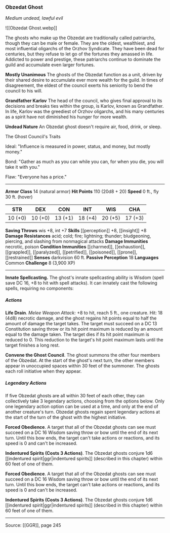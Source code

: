 ### Obzedat Ghost
_Medium undead, lawful evil_

![[Obzedat Ghost.webp]]

The ghosts who make up the Obzedat are traditionally called patriarchs, though they can be male or female. They are the oldest, wealthiest, and most influential oligarchs of the Orzhov Syndicate. They have been dead for centuries, but they refuse to let go of the fortunes they amassed in life. Addicted to power and prestige, these patriarchs continue to dominate the guild and accumulate even larger fortunes.

**Mostly Unanimous** The ghosts of the Obzedat function as a unit, driven by their shared desire to accumulate ever more wealth for the guild. In times of disagreement, the eldest of the council exerts his seniority to bend the council to his will.


**Grandfather Karlov** The head of the council, who gives final approval to its decisions and breaks ties within the group, is Karlov, known as Grandfather. In life, Karlov was the greediest of Orzhov oligarchs, and his many centuries as a spirit have not diminished his hunger for more wealth.


**Undead Nature** An Obzedat ghost doesn't require air, food, drink, or sleep.

The Ghost Council's Traits

Ideal: "Influence is measured in power, status, and money, but mostly money."

Bond: "Gather as much as you can while you can, for when you die, you will take it with you."

Flaw: "Everyone has a price."







---

**Armor Class** 14 (natural armor)
**Hit Points** 110 (20d8 + 20)
**Speed** 0 ft., fly 30 ft. (hover)

| STR     | DEX     | CON     | INT     | WIS     | CHA     |
|---------|---------|---------|---------|---------|---------|
| 10 (+0) | 10 (+0) | 13 (+1) | 18 (+4) | 20 (+5) | 17 (+3) |

**Saving Throws** wis +8, int +7
**Skills** [[perception]] +8, [[insight]] +8
**Damage Resistances** acid; cold; fire; lightning; thunder; bludgeoning, piercing, and slashing from nonmagical attacks
**Damage Immunities** necrotic, poison
**Condition Immunities** [[charmed]], [[exhaustion]], [[grappled]], [[paralyzed]], [[petrified]], [[poisoned]], [[prone]], [[restrained]]
**Senses** darkvision 60 ft.
**Passive Perception** 18
**Languages** Common
**Challenge** 8 (3,900 XP)

---

**Innate Spellcasting.** The ghost's innate spellcasting ability is Wisdom (spell save DC 16, +8 to hit with spell attacks). It can innately cast the following spells, requiring no components:

##### Actions
**Life Drain**. _Melee Weapon Attack:_ +8 to hit, reach 5 ft., one creature. Hit: 18 (4d8) necrotic damage, and the ghost regains hit points equal to half the amount of damage the target takes. The target must succeed on a DC 13 Constitution saving throw or its hit point maximum is reduced by an amount equal to the damage taken. The target dies if its hit point maximum is reduced to 0. This reduction to the target's hit point maximum lasts until the target finishes a long rest.

**Convene the Ghost Council**. The ghost summons the other four members of the Obzedat. At the start of the ghost's next turn, the other members appear in unoccupied spaces within 30 feet of the summoner. The ghosts each roll initiative when they appear.

##### Legendary Actions
If five Obzedat ghosts are all within 30 feet of each other, they can collectively take 3 legendary actions, choosing from the options below. Only one legendary action option can be used at a time, and only at the end of another creature's turn. Obzedat ghosts regain spent legendary actions at the start of the turn of the ghost with the highest initiative.

**Forced Obedience**. A target that all of the Obzedat ghosts can see must succeed on a DC 16 Wisdom saving throw or bow until the end of its next turn. Until this bow ends, the target can't take actions or reactions, and its speed is 0 and can't be increased.

**Indentured Spirits (Costs 3 Actions)**. The Obzedat ghosts conjure 1d6 [[indentured spirit|ggr|indentured spirits]] (described in this chapter) within 60 feet of one of them.

**Forced Obedience**. A target that all of the Obzedat ghosts can see must succeed on a DC 16 Wisdom saving throw or bow until the end of its next turn. Until this bow ends, the target can't take actions or reactions, and its speed is 0 and can't be increased.

**Indentured Spirits (Costs 3 Actions)**. The Obzedat ghosts conjure 1d6 [[indentured spirit|ggr|indentured spirits]] (described in this chapter) within 60 feet of one of them.


---

Source: [[GGR]], page 245